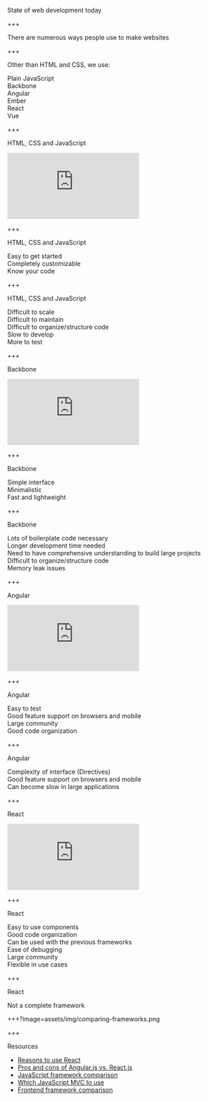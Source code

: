 State of web development today

+++

There are numerous ways people use to make websites

+++

Other than HTML and CSS, we use:

<div class="align-points">
	<span class="fragment">
		<i class="fa fa-tag"></i> Plain JavaScript
	</span><br/>
	<span class="fragment">
		<i class="fa fa-tag"></i> Backbone
	</span><br/>
	<span class="fragment">
		<i class="fa fa-tag"></i> Angular
	</span><br/>
	<span class="fragment">
		<i class="fa fa-tag"></i> Ember
	</span><br/>
	<span class="fragment">
		<i class="fa fa-tag"></i> React
	</span><br/>
	<span class="fragment">
		<i class="fa fa-tag"></i> Vue
	</span><br/>
</div>

+++

HTML, CSS and JavaScript

<iframe
	class="jsfiddle"
	src="https://jsfiddle.net/suddi/xmj93Lzd/embedded/html,css,js,result/dark/"
	allowfullscreen="allowfullscreen"
	frameborder="0">
</iframe>

+++

HTML, CSS and JavaScript

<div class="align-points">
	<span class="fragment">
		<i class="fa fa-check"></i> Easy to get started
	</span><br/>
	<span class="fragment">
		<i class="fa fa-check"></i> Completely customizable
	</span><br/>
	<span class="fragment">
		<i class="fa fa-check"></i> Know your code
	</span><br/>
</div>

+++

HTML, CSS and JavaScript

<div class="align-points">
	<span class="fragment">
		<i class="fa fa-close"></i> Difficult to scale
	</span><br/>
	<span class="fragment">
		<i class="fa fa-close"></i> Difficult to maintain
	</span><br/>
	<span class="fragment">
		<i class="fa fa-close"></i> Difficult to organize/structure code
	</span><br/>
	<span class="fragment">
		<i class="fa fa-close"></i> Slow to develop
	</span><br/>
	<span class="fragment">
		<i class="fa fa-close"></i> More to test
	</span><br/>
</div>

+++

Backbone

<iframe
	class="jsfiddle"
	src="https://jsfiddle.net/suddi/p86twx8a/embedded/html,css,js,result/dark/"
	allowfullscreen="allowfullscreen"
	frameborder="0">
</iframe>

+++

Backbone

<div class="align-points">
	<span class="fragment">
		<i class="fa fa-check"></i> Simple interface
	</span><br/>
	<span class="fragment">
		<i class="fa fa-check"></i> Minimalistic
	</span><br/>
	<span class="fragment">
		<i class="fa fa-check"></i> Fast and lightweight
	</span><br/>
</div>

+++

Backbone

<div class="align-points">
	<span class="fragment">
		<i class="fa fa-close"></i> Lots of boilerplate code necessary
	</span><br/>
	<span class="fragment">
		<i class="fa fa-close"></i> Longer development time needed
	</span><br/>
	<span class="fragment">
		<i class="fa fa-close"></i> Need to have comprehensive understanding to build large projects
	</span><br/>
	<span class="fragment">
		<i class="fa fa-close"></i> Difficult to organize/structure code
	</span><br/>
	<span class="fragment">
		<i class="fa fa-close"></i> Memory leak issues
	</span><br/>
</div>

+++

Angular

<iframe
	class="jsfiddle"
	src="https://jsfiddle.net/suddi/m22zmcch/embedded/html,css,js,result/dark/"
	allowfullscreen="allowfullscreen"
	frameborder="0">
</iframe>

+++

Angular

<div class="align-points">
	<span class="fragment">
		<i class="fa fa-check"></i> Easy to test
	</span><br/>
	<span class="fragment">
		<i class="fa fa-check"></i> Good feature support on browsers and mobile
	</span><br/>
	<span class="fragment">
		<i class="fa fa-check"></i> Large community
	</span><br/>
	<span class="fragment">
		<i class="fa fa-check"></i> Good code organization
	</span><br/>
</div>

+++

Angular

<div class="align-points">
	<span class="fragment">
		<i class="fa fa-close"></i> Complexity of interface (Directives)
	</span><br/>
	<span class="fragment">
		<i class="fa fa-close"></i> Good feature support on browsers and mobile
	</span><br/>
	<span class="fragment">
		<i class="fa fa-close"></i> Can become slow in large applications
	</span><br/>
</div>

+++

React

<iframe
	class="jsfiddle"
	src="https://jsfiddle.net/suddi/2paq5ygb/embedded/html,css,js,result/dark/"
	allowfullscreen="allowfullscreen"
	frameborder="0">
</iframe>

+++

React

<div class="align-points">
	<span class="fragment">
		<i class="fa fa-check"></i> Easy to use components
	</span><br/>
	<span class="fragment">
		<i class="fa fa-check"></i> Good code organization
	</span><br/>
	<span class="fragment">
		<i class="fa fa-check"></i> Can be used with the previous frameworks
	</span><br/>
	<span class="fragment">
		<i class="fa fa-check"></i> Ease of debugging
	</span><br/>
	<span class="fragment">
		<i class="fa fa-check"></i> Large community
	</span><br/>
	<span class="fragment">
		<i class="fa fa-check"></i> Flexible in use cases
	</span><br/>
</div>

+++

React

<div class="align-points">
	<span class="fragment">
		<i class="fa fa-close"></i> Not a complete framework
	</span><br/>
</div>

+++?image=assets/img/comparing-frameworks.png

+++

Resources

- [Reasons to use React](https://blog.syncano.io/reactjs-reasons-why-part-1/)
- [Pros and cons of Angular.js vs. React.js](https://erminesoft.com/what-are-the-pros-and-cons-of-angularjs-vs-reactjs/)
- [JavaScript framework comparison](https://www.airpair.com/js/javascript-framework-comparison)
- [Which JavaScript MVC to use](https://erminesoft.com/what-are-the-pros-and-cons-of-angularjs-vs-reactjs/)
- [Frontend framework comparison](http://stateofjs.com/2016/frontend/)
